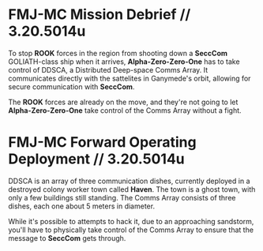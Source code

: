 # FMJ-MC Mission Debrief // 3.20.5014u

To stop **ROOK** forces in the region from shooting down a **SeccCom** GOLIATH-class ship when it arrives, **Alpha-Zero-Zero-One** has to take control of DDSCA, a Distributed Deep-space Comms Array. It communicates directly with the sattelites in Ganymede's orbit, allowing for secure communication with **SeccCom**.

The **ROOK** forces are already on the move, and they're not going to let **Alpha-Zero-Zero-One** take control of the Comms Array without a fight.

# FMJ-MC Forward Operating Deployment // 3.20.5014u

DDSCA is an array of three communication dishes, currently deployed in a destroyed colony worker town called **Haven**. The town is a ghost town, with only a few buildings still standing. The Comms Array consists of three dishes, each one about 5 meters in diameter.

While it's possible to attempts to hack it, due to an approaching sandstorm, you'll have to physically take control of the Comms Array to ensure that the message to **SeccCom** gets through.
